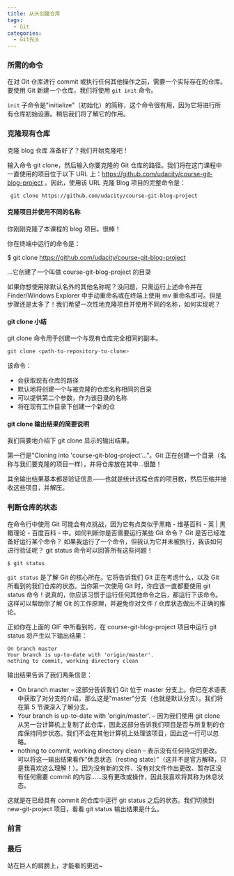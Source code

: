 ```yaml
---
title: 从头创建仓库
tags:
  - Git
categories:
  - Git先关
---
```




### 所需的命令

在对 Git 仓库进行 commit 或执行任何其他操作之前，需要一个实际存在的仓库。要使用 Git 新建一个仓库，我们将使用 `git init` 命令。

`init` 子命令是"initialize"（初始化）的简称，这个命令很有用，因为它将进行所有仓库初始设置。稍后我们将了解它的作用。

### 克隆现有仓库

克隆 blog 仓库
准备好了？我们开始克隆吧！

输入命令 git clone，然后输入你要克隆的 Git 仓库的路径。我们将在这门课程中一直使用的项目位于以下 URL 上：<https://github.com/udacity/course-git-blog-project> 。因此，使用该 URL 克隆 Blog 项目的完整命令是：

```shell
 git clone https://github.com/udacity/course-git-blog-project
```

#### 克隆项目并使用不同的名称

你刚刚克隆了本课程的 blog 项目。很棒！

你在终端中运行的命令是：

$ git clone https://github.com/udacity/course-git-blog-project

...它创建了一个叫做 course-git-blog-project 的目录

如果你想使用除默认名外的其他名称呢？没问题，只需运行上述命令并在 Finder/Windows Explorer 中手动重命名或在终端上使用 mv 重命名即可。但是步骤还是太多了！我们希望一次性地克隆项目并使用不同的名称，如何实现呢？

#### git clone 小结

git clone 命令用于创建一个与现有仓库完全相同的副本。

```java
git clone <path-to-repository-to-clone>
```

该命令：

- 会获取现有仓库的路径
- 默认地将创建一个与被克隆的仓库名称相同的目录
- 可以提供第二个参数，作为该目录的名称
- 将在现有工作目录下创建一个新的仓

#### git clone 输出结果的简要说明

我们简要地介绍下 git clone 显示的输出结果。

第一行是"Cloning into 'course-git-blog-project'…"。Git 正在创建一个目录（名称与我们要克隆的项目一样），并将仓库放在其中…很酷！

其余输出结果基本都是验证信息——也就是统计远程仓库的项目数，然后压缩并接收这些项目，并解压。

### 判断仓库的状态

在命令行中使用 Git 可能会有点挑战，因为它有点类似于黑箱 - 维基百科 - 英 | 黑箱理论 - 百度百科 - 中。如何判断你是否需要运行某些 Git 命令？ Git 是否已经准备好运行某个命令？ 如果我运行了一个命令，但我认为它并未被执行，我该如何进行验证呢？ git status 命令可以回答所有这些问题！

```
$ git status
```

`git status` 是了解 Git 的核心所在。它将告诉我们 Git 正在考虑什么，以及 Git 所看到的我们仓库的状态。当你第一次使用 Git 时，你应该一直都要使用 git status 命令！说真的，你应该习惯于运行任何其他命令之后，都运行下该命令。这样可以帮助你了解 Git 的工作原理，并避免你对文件 / 仓库状态做出不正确的推论。

正如你在上面的 GIF 中所看到的，在 course-git-blog-project 项目中运行 git status 将产生以下输出结果：

```shell
On branch master
Your branch is up-to-date with 'origin/master'.
nothing to commit, working directory clean
```

输出结果告诉了我们两条信息：

- On branch master – 这部分告诉我们 Git 位于 master 分支上。你已在术语表中获取了对分支的介绍，那么这是"master"分支（也就是默认分支）。我们将在第 5 节课深入了解分支。
- Your branch is up-to-date with 'origin/master'. – 因为我们使用 git clone 从另一台计算机上复制了此仓库，因此这部分告诉我们项目是否与所复制的仓库保持同步状态。我们不会在其他计算机上处理该项目，因此这一行可以忽略。
- nothing to commit, working directory clean – 表示没有任何待定的更改。
可以将这一输出结果看作“休息状态（resting state）”（这并不是官方解释，只是我喜欢这么理解！）。因为没有新的文件、没有对文件作出更改、暂存区没有任何需要 commit 的内容……没有更改或操作，因此我喜欢将其称为休息状态。

这就是在已经具有 commit 的仓库中运行 git status 之后的状态。我们切换到 new-git-project 项目，看看 git status 输出结果是什么。


### 前言

### 最后

站在巨人的肩膀上，才能看的更远~
